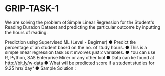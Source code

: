 # GRIP-TASK-1
We are solving the problem of Simple Linear Regression for the Student's Reading Duration Dataset and predicting the particular outcome by inputting the hours of reading.

Prediction using Supervised ML
(Level - Beginner)
● Predict the percentage of an student based on the no. of study hours.
● This is a simple linear regression task as it involves just 2 variables.
● You can use R, Python, SAS Enterprise Miner or any other tool
● Data can be found at http://bit.ly/w-data
● What will be predicted score if a student studies for 9.25 hrs/ day?
● Sample Solution : 

